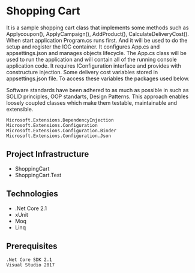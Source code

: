 # Shopping Cart

It is a sample shopping cart class that implements some methods such as Applycoupon(), ApplyCampaign(), AddProduct(), CalculateDeliveryCost().
When start application Program.cs runs first. And it will be used to do the setup and register the IOC container. It configures App.cs and appsettings.json and manages objects lifecycle.
The App.cs class will be used to run the application and will contain all of the running console application code. It requires IConfiguration interface and provides with constructure injection.
Some delivery cost variables stored in appsettings.json file. To access these variables the packages used below.

Software standards have been adhered to as much as possible in such as SOLID principles, OOP standarts, Design Patterns. 
This approach enables loosely coupled classes which make them testable, maintainable and extensible.  
```
Microsoft.Extensions.DependencyInjection
Microsoft.Extensions.Configuration
Microsoft.Extensions.Configuration.Binder
Microsoft.Extensions.Configuration.Json
```

## Project Infrastructure

- ShoppingCart
- ShoppingCart.Test

## Technologies
* .Net Core 2.1
* xUnit
* Moq
* Linq

## Prerequisites
```
.Net Core SDK 2.1
Visual Studio 2017
```
